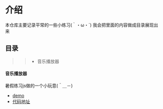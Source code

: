# 介绍
本仓库主要记录平常的一些小练习(｀・ω・´)
我会把里面的内容做成目录展现出来

## 目录
>>* 音乐播放器

#### 音乐播放器
暑假练习js做的一个小玩意(＾＿－)
+ [demo](https://15515179583.github.io/demo/music/index.html)
+ [代码地址](https://github.com/15515179583/demo/tree/master/music)

